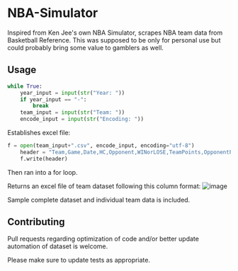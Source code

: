 # NBA-Simulator
Inspired from Ken Jee's own NBA Simulator, scrapes NBA team data from Basketball Reference.
This was supposed to be only for personal use but could probably bring some value to gamblers as well.

## Usage
```python
while True:
    year_input = input(str("Year: ")) 
    if year_input == "-":
        break
    team_input = input(str("Team: "))
    encode_input = input(str("Encoding: "))
```
Establishes excel file:
```python
f = open(team_input+".csv", encode_input, encoding="utf-8")
    header = "Team,Game,Date,HC,Opponent,WINorLOSE,TeamPoints,OpponentPoints,FieldGoals,FieldGoalsAttempted,FieldGoalsPCT,FG3,FG3A,FG3_PCT,FT,FTA,FT_PCT,OREB,TRB,AST,STL,BLK,TOV,PF,OPP_FG,OPP_FGA,OPP_FG_PCT,OPP_FG3,OPP_FG3A,OPP_FG3_PCT,OPP_FT,OPP_FTA,OPP_FT_PCT,OPP_ORB,OPP_TRB,OPP_AST,OPP_STL,OPP_BLK,OPP_TOV,OPP_PF\n"
    f.write(header)
```
Then ran into a for loop.

Returns an excel file of team dataset following this column format:
![image](https://user-images.githubusercontent.com/95164825/152002877-a1eb97b9-37a2-47c1-a7eb-fc36a6256972.png)

Sample complete dataset and individual team data is included.

## Contributing
Pull requests regarding optimization of code and/or better update automation of dataset is welcome.

Please make sure to update tests as appropriate.
